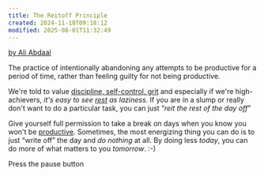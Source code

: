 ```yaml
---
title: The Reitoff Principle
created: 2024-11-18T09:18:12
modified: 2025-08-01T11:32:49
---
```


[by Ali Abdaal](https://aliabdaal.com/newsletter/the-reitoff-principle-for-productivity/)

The practice of intentionally abandoning any attempts to be productive for a period of time, rather than feeling guilty for not being productive.

We're told to value [discipline, self-control, grit](every-single-day-chop-wood-carry-waters.md) and especially if we're high-achievers, _it's easy to see [rest](rest,%20reset,%20relax,%20recharge.md) as laziness_. If you are in a slump or really don't want to do a particular task, you can just “_reit the rest of the day off_”

Give yourself full permission to take a break on days when you know you won't be [productive](Productivity.md). Sometimes, the most energizing thing you can do is to just “write off” the day and _do nothing_ at all. By doing less _today_, you can do more of what matters to you _tomorrow_. :-)

Press the pause button
